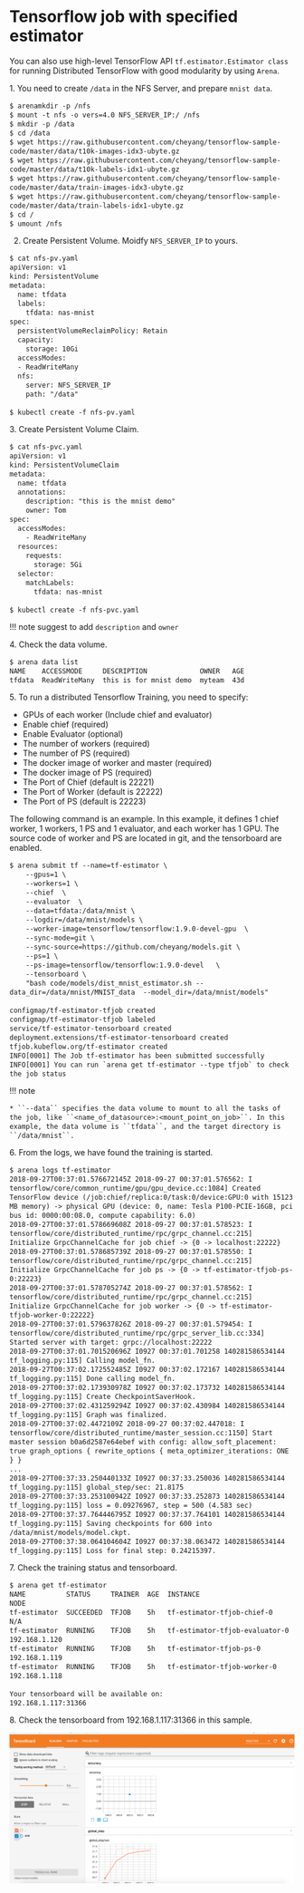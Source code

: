 # Tensorflow job with specified estimator

You can also use high-level TensorFlow API ``tf.estimator.Estimator class`` for running Distributed TensorFlow with good modularity by using ``Arena``.

1\. You need to create ``/data`` in the NFS Server, and prepare ``mnist data``.

```
$ arenamkdir -p /nfs
$ mount -t nfs -o vers=4.0 NFS_SERVER_IP:/ /nfs
$ mkdir -p /data
$ cd /data
$ wget https://raw.githubusercontent.com/cheyang/tensorflow-sample-code/master/data/t10k-images-idx3-ubyte.gz
$ wget https://raw.githubusercontent.com/cheyang/tensorflow-sample-code/master/data/t10k-labels-idx1-ubyte.gz
$ wget https://raw.githubusercontent.com/cheyang/tensorflow-sample-code/master/data/train-images-idx3-ubyte.gz
$ wget https://raw.githubusercontent.com/cheyang/tensorflow-sample-code/master/data/train-labels-idx1-ubyte.gz
$ cd /
$ umount /nfs
```

2. Create Persistent Volume. Moidfy ``NFS_SERVER_IP`` to yours.
```
$ cat nfs-pv.yaml
apiVersion: v1
kind: PersistentVolume
metadata:
  name: tfdata
  labels:
    tfdata: nas-mnist
spec:
  persistentVolumeReclaimPolicy: Retain
  capacity:
    storage: 10Gi
  accessModes:
  - ReadWriteMany
  nfs:
    server: NFS_SERVER_IP
    path: "/data"
    
$ kubectl create -f nfs-pv.yaml
```
3\. Create Persistent Volume Claim. 
```
$ cat nfs-pvc.yaml
apiVersion: v1
kind: PersistentVolumeClaim
metadata:
  name: tfdata
  annotations:
    description: "this is the mnist demo"
    owner: Tom
spec:
  accessModes:
    - ReadWriteMany
  resources:
    requests:
      storage: 5Gi
  selector:
    matchLabels:
      tfdata: nas-mnist

$ kubectl create -f nfs-pvc.yaml
```

!!! note
    suggest to add ``description`` and ``owner``

4\. Check the data volume.
```
$ arena data list 
NAME    ACCESSMODE     DESCRIPTION             OWNER   AGE
tfdata  ReadWriteMany  this is for mnist demo  myteam  43d
```

5\. To run a distributed Tensorflow Training, you need to specify:

- GPUs of each worker (Include chief and evaluator)
- Enable chief (required)
- Enable Evaluator (optional)
- The number of workers (required)
- The number of PS (required)
- The docker image of worker and master (required)
- The docker image of PS (required)
- The Port of Chief (default is 22221)
- The Port of Worker (default is 22222)
- The Port of PS (default is 22223)

The following command is an example. In this example, it defines 1 chief worker, 1 workers, 1 PS and 1 evaluator, and each worker has 1 GPU. The source code of worker and PS are located in git, and the tensorboard are enabled.
```
$ arena submit tf --name=tf-estimator \
    --gpus=1 \
    --workers=1 \
    --chief  \
    --evaluator  \
    --data=tfdata:/data/mnist \
    --logdir=/data/mnist/models \
    --worker-image=tensorflow/tensorflow:1.9.0-devel-gpu  \
    --sync-mode=git \
    --sync-source=https://github.com/cheyang/models.git \
    --ps=1 \
    --ps-image=tensorflow/tensorflow:1.9.0-devel   \
    --tensorboard \
    "bash code/models/dist_mnist_estimator.sh --data_dir=/data/mnist/MNIST_data  --model_dir=/data/mnist/models"

configmap/tf-estimator-tfjob created
configmap/tf-estimator-tfjob labeled
service/tf-estimator-tensorboard created
deployment.extensions/tf-estimator-tensorboard created
tfjob.kubeflow.org/tf-estimator created
INFO[0001] The Job tf-estimator has been submitted successfully
INFO[0001] You can run `arena get tf-estimator --type tfjob` to check the job status
```

!!! note

    * ``--data`` specifies the data volume to mount to all the tasks of the job, like ``<name_of_datasource>:<mount_point_on_job>``. In this example, the data volume is ``tfdata``, and the target directory is ``/data/mnist``.


6\. From the logs, we have found the training is started.
```
$ arena logs tf-estimator
2018-09-27T00:37:01.576672145Z 2018-09-27 00:37:01.576562: I tensorflow/core/common_runtime/gpu/gpu_device.cc:1084] Created TensorFlow device (/job:chief/replica:0/task:0/device:GPU:0 with 15123 MB memory) -> physical GPU (device: 0, name: Tesla P100-PCIE-16GB, pci bus id: 0000:00:08.0, compute capability: 6.0)
2018-09-27T00:37:01.578669608Z 2018-09-27 00:37:01.578523: I tensorflow/core/distributed_runtime/rpc/grpc_channel.cc:215] Initialize GrpcChannelCache for job chief -> {0 -> localhost:22222}
2018-09-27T00:37:01.578685739Z 2018-09-27 00:37:01.578550: I tensorflow/core/distributed_runtime/rpc/grpc_channel.cc:215] Initialize GrpcChannelCache for job ps -> {0 -> tf-estimator-tfjob-ps-0:22223}
2018-09-27T00:37:01.578705274Z 2018-09-27 00:37:01.578562: I tensorflow/core/distributed_runtime/rpc/grpc_channel.cc:215] Initialize GrpcChannelCache for job worker -> {0 -> tf-estimator-tfjob-worker-0:22222}
2018-09-27T00:37:01.579637826Z 2018-09-27 00:37:01.579454: I tensorflow/core/distributed_runtime/rpc/grpc_server_lib.cc:334] Started server with target: grpc://localhost:22222
2018-09-27T00:37:01.701520696Z I0927 00:37:01.701258 140281586534144 tf_logging.py:115] Calling model_fn.
2018-09-27T00:37:02.172552485Z I0927 00:37:02.172167 140281586534144 tf_logging.py:115] Done calling model_fn.
2018-09-27T00:37:02.173930978Z I0927 00:37:02.173732 140281586534144 tf_logging.py:115] Create CheckpointSaverHook.
2018-09-27T00:37:02.431259294Z I0927 00:37:02.430984 140281586534144 tf_logging.py:115] Graph was finalized.
2018-09-27T00:37:02.4472109Z 2018-09-27 00:37:02.447018: I tensorflow/core/distributed_runtime/master_session.cc:1150] Start master session b0a6d2587e64ebef with config: allow_soft_placement: true graph_options { rewrite_options { meta_optimizer_iterations: ONE } }
...
2018-09-27T00:37:33.250440133Z I0927 00:37:33.250036 140281586534144 tf_logging.py:115] global_step/sec: 21.8175
2018-09-27T00:37:33.253100942Z I0927 00:37:33.252873 140281586534144 tf_logging.py:115] loss = 0.09276967, step = 500 (4.583 sec)
2018-09-27T00:37:37.764446795Z I0927 00:37:37.764101 140281586534144 tf_logging.py:115] Saving checkpoints for 600 into /data/mnist/models/model.ckpt.
2018-09-27T00:37:38.064104604Z I0927 00:37:38.063472 140281586534144 tf_logging.py:115] Loss for final step: 0.24215397.
```

7\. Check the training status and tensorboard.
```
$ arena get tf-estimator
NAME          STATUS     TRAINER  AGE  INSTANCE                        NODE
tf-estimator  SUCCEEDED  TFJOB    5h   tf-estimator-tfjob-chief-0      N/A
tf-estimator  RUNNING    TFJOB    5h   tf-estimator-tfjob-evaluator-0  192.168.1.120
tf-estimator  RUNNING    TFJOB    5h   tf-estimator-tfjob-ps-0         192.168.1.119
tf-estimator  RUNNING    TFJOB    5h   tf-estimator-tfjob-worker-0     192.168.1.118

Your tensorboard will be available on:
192.168.1.117:31366
```

8\. Check the tensorboard from 192.168.1.117:31366 in this sample.

![tensorboard](8-tfjob-estimator-tensorboard.jpg)
